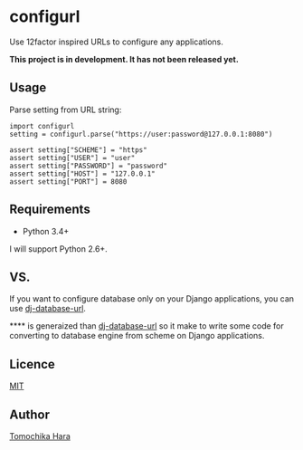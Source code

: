 # configurl

Use 12factor inspired URLs to configure any applications.

**This project is in development. It has not been released yet.**

## Usage

Parse setting from URL string:

```
import configurl
setting = configurl.parse("https://user:password@127.0.0.1:8080")

assert setting["SCHEME"] = "https"
assert setting["USER"] = "user"
assert setting["PASSWORD"] = "password"
assert setting["HOST"] = "127.0.0.1"
assert setting["PORT"] = 8080
```

## Requirements

- Python 3.4+

I will support Python 2.6+.


## VS. 

If you want to configure database only on your Django applications, you can use [dj-database-url](https://github.com/kennethreitz/dj-database-url).

**** is generaized than [dj-database-url](https://github.com/kennethreitz/dj-database-url) so it make to write some code for converting to database engine from scheme on Django applications.


## Licence

[MIT](https://github.com/tomochikahara/configurl.py/blob/master/LICENCE)

## Author

[Tomochika Hara](https://github.com/tomochikahara)

